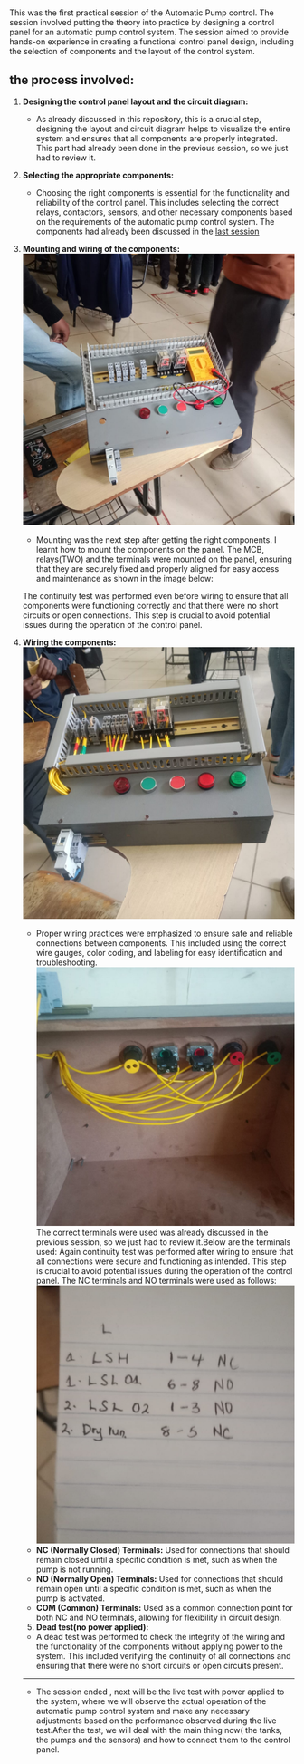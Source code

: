 # 
This was the first practical session of the Automatic Pump control. The session involved putting the theory into practice by designing a control panel for an automatic pump control system. The session aimed to provide hands-on experience in creating a functional control panel design, including the selection of components and the layout of the control system.
## the process involved:
1. **Designing the control panel layout and the circuit diagram:**
   - As already discussed in this repository, this is a crucial step, designing the layout and circuit diagram helps to visualize the entire system and ensures that all components are properly integrated. This part had already been done in the previous session, so we just had to review it.
2. **Selecting the appropriate components:**
   - Choosing the right components is essential for the functionality and reliability of the control panel. This includes selecting the correct relays, contactors, sensors, and other necessary components based on the requirements of the automatic pump control system.
The components had already been discussed in the [last session](https://github.com/plochoidysis-ojwege/Industrial-Panel-Design/blob/main/Documentation/Session%20notes/Session%20Notes-23rd%20June%202025.md)
3. **Mounting and wiring of the components:**
![After Mounting](https://github.com/plochoidysis-ojwege/Industrial-Panel-Design/blob/main/Projects/Practicals/Practical%201%20-AUTOMATED%20PUMP%20PRACTICAL/Assembly%20Photos%2B%20videos/after%20mounting.jpeg)
   - Mounting was the next step after getting the right components. I learnt how to mount the components on the panel. The MCB, relays(TWO) and the terminals were mounted on the panel, ensuring that they are securely fixed and properly aligned for easy access and maintenance as shown in the image below:
 
   The continuity test was performed even before wiring to ensure that all components were functioning correctly and that there were no short circuits or open connections. This step is crucial to avoid potential issues during the operation of the control panel.
5. **Wiring the components:**
 ![After and wiring](https://github.com/plochoidysis-ojwege/Industrial-Panel-Design/blob/main/Projects/Practicals/Practical%201%20-AUTOMATED%20PUMP%20PRACTICAL/Assembly%20Photos%2B%20videos/after%20wiring.jpeg)
   - Proper wiring practices were emphasized to ensure safe and reliable connections between components. This included using the correct wire gauges, color coding, and labeling for easy identification and troubleshooting.
![Bottom view](https://github.com/plochoidysis-ojwege/Industrial-Panel-Design/blob/main/Projects/Practicals/Practical%201%20-AUTOMATED%20PUMP%20PRACTICAL/Assembly%20Photos%2B%20videos/bottom.jpeg) 
   The correct terminals were used was already discussed in the previous session, so we just had to review it.Below are the terminals used:
Again continuity test was performed after wiring to ensure that all connections were secure and functioning as intended. This step is crucial to avoid potential issues during the operation of the control panel. The NC terminals and NO terminals were used as follows:
![Terminals connections](https://github.com/plochoidysis-ojwege/Industrial-Panel-Design/blob/main/Projects/Practicals/Practical%201%20-AUTOMATED%20PUMP%20PRACTICAL/Assembly%20Photos%2B%20videos/terminals.jpeg)
   - **NC (Normally Closed) Terminals:** Used for connections that should remain closed until a specific condition is met, such as when the pump is not running.
   - **NO (Normally Open) Terminals:** Used for connections that should remain open until a specific condition is met, such as when the pump is activated.
   - **COM (Common) Terminals:** Used as a common connection point for both NC  and NO terminals, allowing for flexibility in circuit design.
   5. **Dead test(no power applied):**
   - A dead test was performed to check the integrity of the wiring and the functionality of the components without applying power to the system. This included verifying the continuity of all connections and ensuring that there were no short circuits or open circuits present.
   ---
   - The session ended , next will be the live test with power applied to the system, where we will observe the actual operation of the automatic pump control system and make any necessary adjustments based on the performance observed during the live test.After the test, we will deal with the main thing now( the tanks, the pumps and the sensors) and how to connect them to the control panel.
